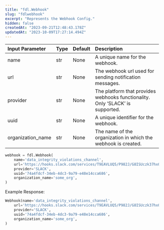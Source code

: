 ```yaml
---
title: "fdl.Webhook"
slug: "fdlwebhook"
excerpt: "Represents the Webhook Config."
hidden: false
createdAt: "2023-09-21T12:48:43.178Z"
updatedAt: "2023-10-09T17:27:14.494Z"
---
```

| Input Parameter   | Type | Default | Description                                                                   |
| :---------------- | :--- | :------ | :---------------------------------------------------------------------------- |
| name              | str  | None    | A unique name for the webhook.                                                |
| url               | str  | None    | The webhook url used for sending notification messages.                       |
| provider          | str  | None    | The platform that provides webhooks functionality. Only ‘SLACK’ is supported. |
| uuid              | str  | None    | A unique identifier for the webhook.                                          |
| organization_name | str  | None    | The name of the organization in which the webhook is created.                 |

```python Usage
webhook = fdl.Webhook(
    name='data_integrity_violations_channel',
    url='https://hooks.slack.com/services/T9EAVLUQ5/P982J/G8ISUczk37hxQ15C28d',
    provider='SLACK',
  	uuid='74a4fdcf-34eb-4dc3-9a79-e48e14cca686',
    organization_name='some_org',
)
```

Example Response:

```python Response
Webhook(name='data_integrity_violations_channel',
    url='https://hooks.slack.com/services/T9EAVLUQ5/P982J/G8ISUczk37hxQ15C28d',
    provider='SLACK',
  	uuid='74a4fdcf-34eb-4dc3-9a79-e48e14cca686',
    organization_name='some_org',
)
```